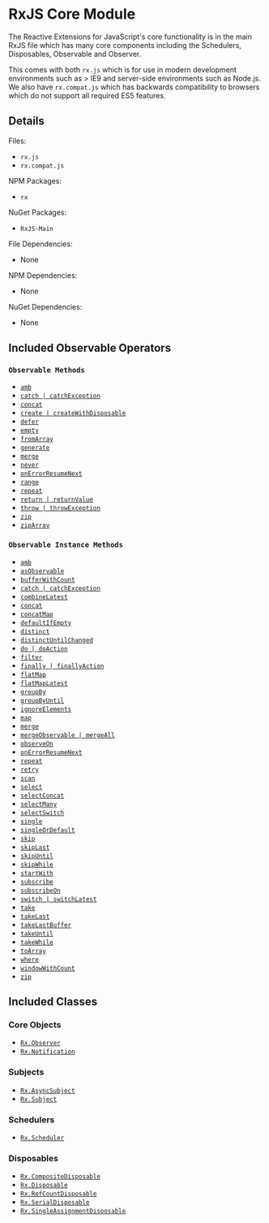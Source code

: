 # RxJS Core Module #

The Reactive Extensions for JavaScript's core functionality is in the main RxJS file which has many core components including the Schedulers, Disposables, Observable and Observer.

This comes with both `rx.js` which is for use in modern development environments such as > IE9 and server-side environments such as Node.js.  We also have `rx.compat.js` which has backwards compatibility to browsers which do not support all required ES5 features.

## Details ##

Files:
- `rx.js`
- `rx.compat.js`

NPM Packages:
- `rx`

NuGet Packages:
- `RxJS-Main`

File Dependencies:
- None

NPM Dependencies:
- None

NuGet Dependencies:
- None

## Included Observable Operators ##

### `Observable Methods`
- [`amb`](../api/core/observable.md#rxobservableambargs)
- [`catch | catchException`](../api/core/observable.md#rxobservablecatchargs)
- [`concat`](../api/core/observable.md#rxobservableconcatargs)
- [`create | createWithDisposable`](../api/core/observable.md#rxobservablecreatesubscribe)
- [`defer`](../api/core/observable.md#rxobservabledeferobservablefactory)
- [`empty`](../api/core/observable.md#rxobservableemptyscheduler)
- [`fromArray`](../api/core/observable.md#rxobservablefromarrayarray-scheduler)
- [`generate`](../api/core/observable.md#rxobservablegenerateinitialstate-condition-iterate-resultselector-scheduler)
- [`merge`](../api/core/observable.md#rxobservablemergescheduler-args)
- [`never`](../api/core/observable.md#rxobservablenever)
- [`onErrorResumeNext`](../api/core/observable.md#rxobservableonerrorresumenextargs)
- [`range`](../api/core/observable.md#rxobservablerangestart-count-scheduler)
- [`repeat`](../api/core/observable.md#rxobservablerepeatvalue-repeatcount-scheduler)
- [`return | returnValue`](../api/core/observable.md#rxobservablereturnvalue-scheduler)
- [`throw | throwException`](../api/core/observable.md#rxobservablethrowexception-scheduler)
- [`zip`](../api/core/observable.md#rxobservablezipargs)
- [`zipArray`](../api/core/observable.md#rxobservableziparrayargs)

### `Observable Instance Methods`
- [`amb`](../api/core/observable.md#rxobservableprototypeambrightsource)
- [`asObservable`](../api/core/observable.md#rxobservableprototypeasobservable)
- [`bufferWithCount`](../api/core/observable.md#rxobservableprototypebufferwithcountcount-skip)
- [`catch | catchException`](../api/core/observable.md#rxobservableprototypecatchsecond--handler)
- [`combineLatest`](../api/core/observable.md#rxobservableprototypecombinelatestargs-resultselector)
- [`concat`](../api/core/observable.md#rxobservableprototypeconcatargs)
- [`concatMap`](../api/core/observable.md#rxobservableprototypeconcatmapselector-resultselector)
- [`defaultIfEmpty`](../api/core/observable.md#rxobservableprototypedefaultifemptydefaultvalue)
- [`distinct`](../api/core/observable.md#rxobservableprototypedistinctkeyselector-keyserializer)
- [`distinctUntilChanged`](../api/core/observable.md#rxobservableprototypedistinctuntilchangedkeyselector-comparer)
- [`do | doAction`](../api/core/observable.md#rxobservableprototypedoobserver--onnext-onerror-oncompleted)
- [`filter`](../api/core/observable.md#rxobservableprototypefilterpredicate-thisarg)
- [`finally | finallyAction`](../api/core/observable.md#rxobservableprototypefinallyaction)
- [`flatMap`](../api/core/observable.md#rxobservableprototypeflatmapselector-resultselector)
- [`flatMapLatest`](../api/core/observable.md#rxobservableprototypeflatmaplatestselector-thisarg)
- [`groupBy`](../api/core/observable.md#rxobservableprototypegroupbykeyselector-elementselector-keyserializer)
- [`groupByUntil`](../api/core/observable.md#rxobservableprototypegroupbyuntilkeyselector-elementselector-durationselector-keyserializer)
- [`ignoreElements`](../api/core/observable.md#rxobservableprototypeignoreelements)
- [`map`](../api/core/observable.md#rxobservableprototypemapselector-thisarg)
- [`merge`](../api/core/observable.md#rxobservableprototypemergemaxconcurrent--other)
- [`mergeObservable | mergeAll`](../api/core/observable.md#rxobservableprototypemergeobservable)
- [`observeOn`](../api/core/observable.md#rxobservableprototypeobserveonscheduler)
- [`onErrorResumeNext`](../api/core/observable.md#rxobservableprototypeonerrorresumenextsecond)
- [`repeat`](../api/core/observable.md#rxobservableprototyperepeatrepeatcount)
- [`retry`](../api/core/observable.md#rxobservableprototyperetryretrycount)
- [`scan`](../api/core/observable.md#rxobservableprototypescanseed-accumulator)
- [`select`](../api/core/observable.md#rxobservableprototypeselectselector-thisarg)
- [`selectConcat`](../api/core/observable.md#rxobservableprototypeselectconcatselector-resultselector)
- [`selectMany`](../api/core/observable.md#rxobservableprototypeselectmanyselector-resultselector)
- [`selectSwitch`](../api/core/observable.md#rxobservableprototypeselectswitchselector-thisarg)
- [`single`](../api/core/observable.md#rxobservableprototypesinglepredicate-thisarg)
- [`singleOrDefault`](../api/core/observable.md#rxobservableprototypesingleordefaultpredicate-defaultvalue-thisarg)
- [`skip`](../api/core/observable.md#rxobservableprototypeskipcount)
- [`skipLast`](../api/core/observable.md#rxobservableprototypeskiplastcount)
- [`skipUntil`](../api/core/observable.md#rxobservableprototypeskipuntilother)
- [`skipWhile`](../api/core/observable.md#rxobservableprototypeskipwhilepredicate-thisarg)
- [`startWith`](../api/core/observable.md#rxobservableprototypestartwithscheduler-args)
- [`subscribe`](../api/core/observable.md#rxobservableprototypesubscribeobserver--onnext-onerror-oncompleted)
- [`subscribeOn`](../api/core/observable.md#rxobservableprototypesubscribeonscheduler)
- [`switch | switchLatest`](../api/core/observable.md#rxobservableprototypeswitch)
- [`take`](../api/core/observable.md#rxobservableprototypetakecount-scheduler)
- [`takeLast`](../api/core/observable.md#rxobservableprototypetakelastcount)
- [`takeLastBuffer`](../api/core/observable.md#rxobservableprototypetakelastbuffercount)
- [`takeUntil`](../api/core/observable.md#rxobservableprototypetakeuntilother)
- [`takeWhile`](../api/core/observable.md#rxobservableprototypetakewhilepredicate-thisarg)
- [`toArray`](../api/core/observable.md#rxobservableprototypetoarray)
- [`where`](../api/core/observable.md#rxobservableprototypewherepredicate-thisarg)
- [`windowWithCount`](../api/core/observable.md#rxobservableprototypewindowwithcountcount-skip)
- [`zip`](../api/core/observable.md#rxobservableprototypezipargs-resultselector)

## Included Classes ##

### Core Objects

- [`Rx.Observer`](../api/core/observable.md../api/core/observable.mdapi/core/observer.md)
- [`Rx.Notification`](../api/core/observable.md../api/core/observable.mdapi/core/notification.md)

### Subjects

- [`Rx.AsyncSubject`](../api/core/observable.md../api/core/observable.mdapi/subjects/asyncsubject.md)
- [`Rx.Subject`](../api/core/observable.md../api/core/observable.mdapi/subjects/subject.md)

### Schedulers

- [`Rx.Scheduler`](../api/core/observable.md../api/core/observable.mdapi/schedulers/scheduler.md)

### Disposables

- [`Rx.CompositeDisposable`](../api/core/observable.md../api/core/observable.mdapi/disposables/compositedisposable.md)
- [`Rx.Disposable`](../api/core/observable.md../api/core/observable.mdapi/disposables/disposable.md)
- [`Rx.RefCountDisposable`](../api/core/observable.md../api/core/observable.mdapi/disposables/refcountdisposable.md)
- [`Rx.SerialDisposable`](../api/core/observable.md../api/core/observable.mdapi/disposables/serialdisposable.md)
- [`Rx.SingleAssignmentDisposable`](../api/core/observable.md../api/core/observable.mdapi/disposables/singleassignmentdisposable.md)
